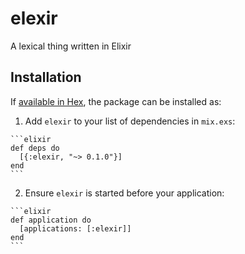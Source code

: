 # elexir

A lexical thing written in Elixir

## Installation

If [available in Hex](https://hex.pm/docs/publish), the package can be installed as:

  1. Add `elexir` to your list of dependencies in `mix.exs`:

    ```elixir
    def deps do
      [{:elexir, "~> 0.1.0"}]
    end
    ```

  2. Ensure `elexir` is started before your application:

    ```elixir
    def application do
      [applications: [:elexir]]
    end
    ```

